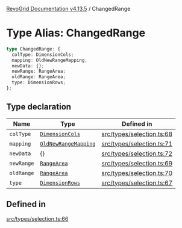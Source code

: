 [RevoGrid Documentation v4.13.5](README.md) / ChangedRange

# Type Alias: ChangedRange

```ts
type ChangedRange: {
  colType: DimensionCols;
  mapping: OldNewRangeMapping;
  newData: {};
  newRange: RangeArea;
  oldRange: RangeArea;
  type: DimensionRows;
};
```

## Type declaration

| Name | Type | Defined in |
| ------ | ------ | ------ |
| `colType` | [`DimensionCols`](TypeAlias.DimensionCols.md) | [src/types/selection.ts:68](https://github.com/revolist/revogrid/blob/f32590b4b251a55e7610f26e48cd67947bdd6441/src/types/selection.ts#L68) |
| `mapping` | [`OldNewRangeMapping`](TypeAlias.OldNewRangeMapping.md) | [src/types/selection.ts:71](https://github.com/revolist/revogrid/blob/f32590b4b251a55e7610f26e48cd67947bdd6441/src/types/selection.ts#L71) |
| `newData` | \{\} | [src/types/selection.ts:72](https://github.com/revolist/revogrid/blob/f32590b4b251a55e7610f26e48cd67947bdd6441/src/types/selection.ts#L72) |
| `newRange` | [`RangeArea`](TypeAlias.RangeArea.md) | [src/types/selection.ts:69](https://github.com/revolist/revogrid/blob/f32590b4b251a55e7610f26e48cd67947bdd6441/src/types/selection.ts#L69) |
| `oldRange` | [`RangeArea`](TypeAlias.RangeArea.md) | [src/types/selection.ts:70](https://github.com/revolist/revogrid/blob/f32590b4b251a55e7610f26e48cd67947bdd6441/src/types/selection.ts#L70) |
| `type` | [`DimensionRows`](TypeAlias.DimensionRows.md) | [src/types/selection.ts:67](https://github.com/revolist/revogrid/blob/f32590b4b251a55e7610f26e48cd67947bdd6441/src/types/selection.ts#L67) |

## Defined in

[src/types/selection.ts:66](https://github.com/revolist/revogrid/blob/f32590b4b251a55e7610f26e48cd67947bdd6441/src/types/selection.ts#L66)
